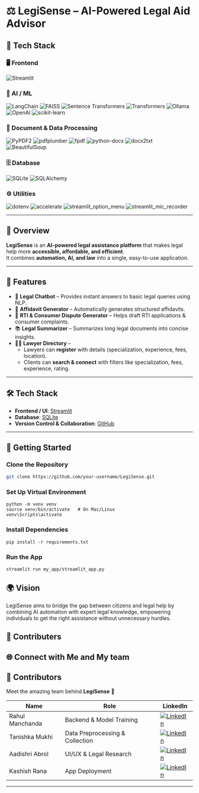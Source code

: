 # ⚖️ LegiSense – AI-Powered Legal Aid Advisor  

## 🚀 Tech Stack

### 🖥️ Frontend
![Streamlit](https://img.shields.io/badge/Streamlit-FF4B4B?style=for-the-badge&logo=streamlit&logoColor=white)

### 🧠 AI / ML
![LangChain](https://img.shields.io/badge/LangChain-0E76A8?style=for-the-badge&logo=chainlink&logoColor=white)
![FAISS](https://img.shields.io/badge/FAISS-2E86C1?style=for-the-badge&logo=vector&logoColor=white)
![Sentence Transformers](https://img.shields.io/badge/Sentence%20Transformers-6C63FF?style=for-the-badge&logo=transformer&logoColor=white)
![Transformers](https://img.shields.io/badge/HuggingFace%20Transformers-FFD21E?style=for-the-badge&logo=huggingface&logoColor=black)
![Ollama](https://img.shields.io/badge/Ollama-000000?style=for-the-badge&logo=ollama&logoColor=white)
![OpenAI](https://img.shields.io/badge/OpenAI-412991?style=for-the-badge&logo=openai&logoColor=white)
![scikit-learn](https://img.shields.io/badge/scikit--learn-F7931E?style=for-the-badge&logo=scikit-learn&logoColor=white)

### 📄 Document & Data Processing
![PyPDF2](https://img.shields.io/badge/PyPDF2-003B57?style=for-the-badge&logo=adobeacrobatreader&logoColor=white)
![pdfplumber](https://img.shields.io/badge/pdfplumber-FF6F00?style=for-the-badge&logo=adobeacrobatreader&logoColor=white)
![fpdf](https://img.shields.io/badge/fpdf-FFB300?style=for-the-badge&logo=pdf&logoColor=black)
![python-docx](https://img.shields.io/badge/python--docx-4B8BBE?style=for-the-badge&logo=microsoftword&logoColor=white)
![docx2txt](https://img.shields.io/badge/docx2txt-2E86C1?style=for-the-badge&logo=microsoftword&logoColor=white)
![BeautifulSoup](https://img.shields.io/badge/BeautifulSoup-4B8BBE?style=for-the-badge&logo=python&logoColor=white)

### 🗄️ Database
![SQLite](https://img.shields.io/badge/SQLite-003B57?style=for-the-badge&logo=sqlite&logoColor=white)
![SQLAlchemy](https://img.shields.io/badge/SQLAlchemy-FCA121?style=for-the-badge&logo=python&logoColor=white)

### ⚙️ Utilities
![dotenv](https://img.shields.io/badge/dotenv-000000?style=for-the-badge&logo=dotenv&logoColor=white)
![accelerate](https://img.shields.io/badge/accelerate-FF6F00?style=for-the-badge&logo=lightning&logoColor=white)
![streamlit_option_menu](https://img.shields.io/badge/Streamlit%20Option%20Menu-FF4B4B?style=for-the-badge&logo=streamlit&logoColor=white)
![streamlit_mic_recorder](https://img.shields.io/badge/Streamlit%20Mic%20Recorder-FF4B4B?style=for-the-badge&logo=microphone&logoColor=white)



---

## 📖 Overview  
**LegiSense** is an **AI-powered legal assistance platform** that makes legal help more **accessible, affordable, and efficient**.  
It combines **automation, AI, and law** into a single, easy-to-use application.  

---

## 🔑 Features  
- 🤖 **Legal Chatbot** – Provides instant answers to basic legal queries using NLP.  
- 📄 **Affidavit Generator** – Automatically generates structured affidavits.  
- 📝 **RTI & Consumer Dispute Generator** – Helps draft RTI applications & consumer complaints.  
- 📚 **Legal Summarizer** – Summarizes long legal documents into concise insights.  
- 👨‍⚖️ **Lawyer Directory** –  
  - Lawyers can **register** with details (specialization, experience, fees, location).  
  - Clients can **search & connect** with filters like specialization, fees, experience, rating.  

---

## 🛠️ Tech Stack  
- **Frontend / UI**: [Streamlit](https://streamlit.io/)  
- **Database**: [SQLite](https://www.sqlite.org/index.html)   
- **Version Control & Collaboration**: [GitHub](https://github.com/) 

---

## 🚀 Getting Started  

### Clone the Repository  
```bash
git clone https://github.com/your-username/LegiSense.git
```
### Set Up Virtual Environment
```
python -m venv venv
source venv/bin/activate   # On Mac/Linux
venv\Scripts\activate
```
### Install Dependencies
```
pip install -r requirements.txt
```

### Run the App
```
streamlit run my_app/streamlit_app.py
```
## 🌍 Vision

LegiSense aims to bridge the gap between citizens and legal help by combining AI automation with expert legal knowledge, empowering individuals to get the right assistance without unnecessary hurdles.

## 🤝 Contributers
## 🌐 Connect with Me  and My team 

## 🤝 Contributors  

Meet the amazing team behind **LegiSense** 🚀  

| Name            | Role                          | LinkedIn |
|-----------------|-------------------------------|----------|
| Rahul Manchanda | Backend & Model Training      | [![LinkedIn](https://img.shields.io/badge/-Connect-blue?style=for-the-badge&logo=linkedin&logoColor=white)](https://www.linkedin.com/in/rahul-manchanda-3959b120a/) |
| Tanishka Mukhi  | Data Preprocessing & Collection | [![LinkedIn](https://img.shields.io/badge/-Connect-blue?style=for-the-badge&logo=linkedin&logoColor=white)](https://www.linkedin.com/in/tanishka-mukhi09/) |
| Aadishri Abrol  | UI/UX & Legal Research        | [![LinkedIn](https://img.shields.io/badge/-Connect-blue?style=for-the-badge&logo=linkedin&logoColor=white)](https://www.linkedin.com/in/aadishri-abrol-796b04295/) |
| Kashish Rana    | App Deployment                | [![LinkedIn](https://img.shields.io/badge/-Connect-blue?style=for-the-badge&logo=linkedin&logoColor=white)](https://www.linkedin.com/in/kashish-rana-6116691b5/) |

---




